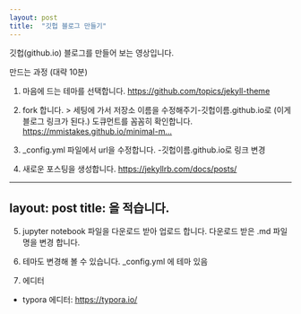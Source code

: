 ```yaml
---
layout: post
title:  "깃헙 블로그 만들기"
---
```


깃헙(github.io) 블로그를 만들어 보는 영상입니다.

만드는 과정 (대략 10분)
1. 마음에 드는 테마를 선택합니다.
<https://github.com/topics/jekyll-theme​>

2. fork 합니다. > 세팅에 가서 저장소 이름을 수정해주기-깃헙이름.github.io로 (이게 블로그 링크가 된다.)
도큐먼트를 꼼꼼히 확인합니다.
<https://mmistakes.github.io/minimal-m...​>

3. _config.yml 파일에서 url을 수정합니다. -깃헙이름.github.io로 링크 변경

4. 새로운 포스팅을 생성합니다.
<https://jekyllrb.com/docs/posts/​>
----
layout: post
title: 을 적습니다.
----

5. jupyter notebook 파일을 다운로드 받아 업로드 합니다.
다운로드 받은 .md 파일 명을 변경 합니다.

6. 테마도 변경해 볼 수 있습니다.
_config.yml 에 테마 있음

7. 에디터
- typora 에디터: <https://typora.io/>
